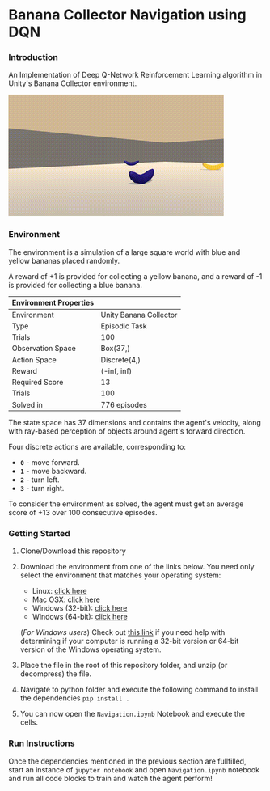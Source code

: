 [//]: # (Image References)

[image1]: images/agent.gif "Trained Agent"

# Banana Collector Navigation using DQN 

### Introduction

An Implementation of Deep Q-Network Reinforcement Learning algorithm in Unity's Banana Collector environment.

![Trained Agent][image1]

### Environment

The environment is a simulation of a large square world with blue and yellow bananas placed randomly.

A reward of +1 is provided for collecting a yellow banana, and a reward of -1 is provided for collecting a blue banana. 

| Environment Properties         |  |
|-------------------|------------------------|
| Environment       | Unity Banana Collector |
| Type              | Episodic Task          |
| Trials            | 100                    |
| Observation Space | Box(37,)               |
| Action Space      | Discrete(4,)           |
| Reward            | (-inf, inf)            |
| Required Score    | 13                     |
| Trials            | 100                    |
| Solved in         | 776 episodes           |

The state space has 37 dimensions and contains the agent's velocity, along with ray-based perception of objects around agent's forward direction.  

Four discrete actions are available, corresponding to:
- **`0`** - move forward.
- **`1`** - move backward.
- **`2`** - turn left.
- **`3`** - turn right.

To consider the environment as solved, the agent must get an average score of +13 over 100 consecutive episodes.

### Getting Started

1. Clone/Download this repository 
2. Download the environment from one of the links below.  You need only select the environment that matches your operating system:
    - Linux: [click here](https://s3-us-west-1.amazonaws.com/udacity-drlnd/P1/Banana/Banana_Linux.zip)
    - Mac OSX: [click here](https://s3-us-west-1.amazonaws.com/udacity-drlnd/P1/Banana/Banana.app.zip)
    - Windows (32-bit): [click here](https://s3-us-west-1.amazonaws.com/udacity-drlnd/P1/Banana/Banana_Windows_x86.zip)
    - Windows (64-bit): [click here](https://s3-us-west-1.amazonaws.com/udacity-drlnd/P1/Banana/Banana_Windows_x86_64.zip)
    
    (_For Windows users_) Check out [this link](https://support.microsoft.com/en-us/help/827218/how-to-determine-whether-a-computer-is-running-a-32-bit-version-or-64) if you need help with determining if your computer is running a 32-bit version or 64-bit version of the Windows operating system.

3. Place the file in the root of this repository folder, and unzip (or decompress) the file. 

4. Navigate to python folder and execute the following command to install the dependencies 
`pip install .`
5. You can now open the `Navigation.ipynb` Notebook and execute the cells.

### Run Instructions

Once the dependencies mentioned in the previous section are fullfilled, start an instance of `jupyter notebook` and open `Navigation.ipynb` notebook and run all code blocks to train and watch the agent perform!  

